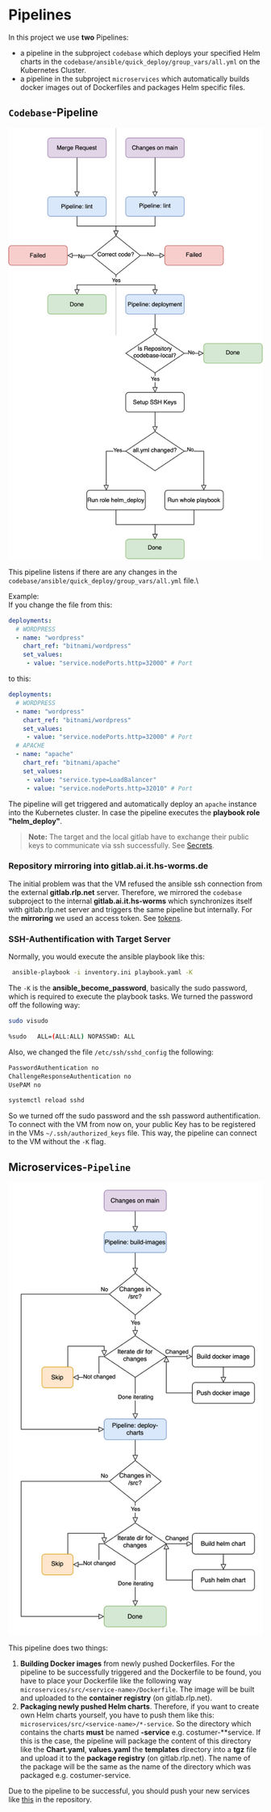 # Pipelines

In this project we use **two** Pipelines:
- a pipeline in the subproject `codebase` which deploys your specified Helm charts in the `codebase/ansible/quick_deploy/group_vars/all.yml` on the Kubernetes Cluster.
- a pipeline in the subproject `microservices` which automatically builds docker images out of Dockerfiles and packages Helm specific files.

## `Codebase`-Pipeline
![codebase_pipeline.drawio.svg](img/codebase-pipeline-diagram.svg)

This pipeline listens if there are any changes in the `codebase/ansible/quick_deploy/group_vars/all.yml` file.\

Example:\
If you change the file from this:
```yaml
deployments:
  # WORDPRESS
  - name: "wordpress"
    chart_ref: "bitnami/wordpress"
    set_values:
     - value: "service.nodePorts.http=32000" # Port
```
to this:
```yaml
deployments:
  # WORDPRESS
  - name: "wordpress"
    chart_ref: "bitnami/wordpress"
    set_values:
     - value: "service.nodePorts.http=32000" # Port
  # APACHE
  - name: "apache"
    chart_ref: "bitnami/apache"
    set_values:
     - value: "service.type=LoadBalancer" 
     - value: "service.nodePorts.http=32010" # Port
```
The pipeline will get triggered and automatically deploy an `apache` instance into the Kubernetes cluster.
In case the pipeline executes the **playbook role "helm_deploy"**.

> **Note:** The target and the local gitlab have to exchange their public keys to communicate via ssh successfully. See [Secrets](./gitlab-secrets.md).

### Repository mirroring into gitlab.ai.it.hs-worms.de
The initial problem was that the VM refused the ansible ssh connection from the external **gitlab.rlp.net** server.
Therefore, we mirrored the `codebase` subproject to the internal **gitlab.ai.it.hs-worms** which synchronizes itself with gitlab.rlp.net server and triggers the same pipeline but internally.
For the **mirroring** we used an access token. See [tokens](./gitlab-tokens.md#local-mirror-of-codebase-repository).

### SSH-Authentification with Target Server
Normally, you would execute the ansible playbook like this:
```bash
 ansible-playbook -i inventory.ini playbook.yaml -K
```
The `-K` is the **ansible_become_password**, basically the sudo password, which is required to execute the playbook tasks.
We turned the password off the following way:
```bash
sudo visudo
```
```bash
%sudo   ALL=(ALL:ALL) NOPASSWD: ALL
```
Also, we changed the file `/etc/ssh/sshd_config` the following:
```bash
PasswordAuthentication no
ChallengeResponseAuthentication no
UsePAM no
```
```bash
systemctl reload sshd
```
So we turned off the sudo password and the ssh password authentification.
To connect with the VM from now on, your public Key has to be registered in the VMs `~/.ssh/authorized_keys` file.
This way, the pipeline can connect to the VM without the `-K` flag.

## Microservices-`Pipeline`
![microservice-pipeline.drawio.svg](img/microservice-pipeline-diagram.svg)

This pipeline does two things:
1) **Building Docker images** from newly pushed Dockerfiles. For the pipeline to be successfully triggered and the Dockerfile to be found, you have to place your Dockerfile like the following way `microservices/src/<service-name>/Dockerfile`. The image will be built and uploaded to the **container registry** (on gitlab.rlp.net).
2) **Packaging newly pushed Helm charts**. Therefore, if you want to create own Helm charts yourself, you have to push them like this: `microservices/src/<service-name>/*-service`. So the directory which contains the charts **must** be named <anything>**-service** e.g. costumer-**service. If this is the case, the pipeline will package the content of this directory like the **Chart.yaml**, **values.yaml** the **templates** directory into a **tgz** file and upload it to the **package registry** (on gitlab.rlp.net). The name of the package will be the same as the name of the directory which was packaged e.g. costumer-service.

Due to the pipeline to be successful, you should push your new services like [this](./deploy-own-services.md#push-a-new-service-in-this-way-example-with-frontend-service) in the repository.